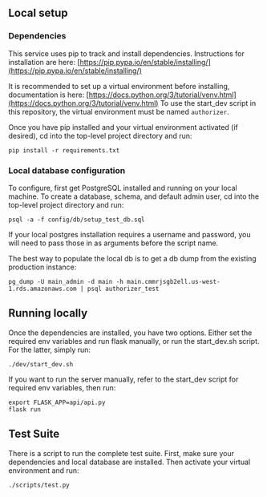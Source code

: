 ## Local setup

### Dependencies

This service uses pip to track and install dependencies. Instructions for installation are here: [https://pip.pypa.io/en/stable/installing/](https://pip.pypa.io/en/stable/installing/)

It is recommended to set up a virtual environment before installing, documentation is here: [https://docs.python.org/3/tutorial/venv.html](https://docs.python.org/3/tutorial/venv.html) To use the start_dev script in this repository, the virtual environment must be named `authorizer`.

Once you have pip installed and your virtual environment activated (if desired), cd into the top-level project directory and run:
```
pip install -r requirements.txt
```


### Local database configuration

To configure, first get PostgreSQL installed and running on your local machine. To create a database, schema, and default admin user, cd into the top-level project directory and run:
```
psql -a -f config/db/setup_test_db.sql
```

If your local postgres installation requires a username and password, you will need to pass those in as arguments before the script name.

The best way to populate the local db is to get a db dump from the existing production instance:
```
pg_dump -U main_admin -d main -h main.cmmrjsgb2ell.us-west-1.rds.amazonaws.com | psql authorizer_test
```


## Running locally

Once the dependencies are installed, you have two options. Either set the required env variables and run flask manually, or run the start_dev.sh script. For the latter, simply run:
```
./dev/start_dev.sh
```

If you want to run the server manually, refer to the start_dev script for required env variables, then run:
```
export FLASK_APP=api/api.py
flask run
```


## Test Suite

There is a script to run the complete test suite. First, make sure your dependencies and local database are installed. Then activate your virtual environment and run:
```
./scripts/test.py
```

